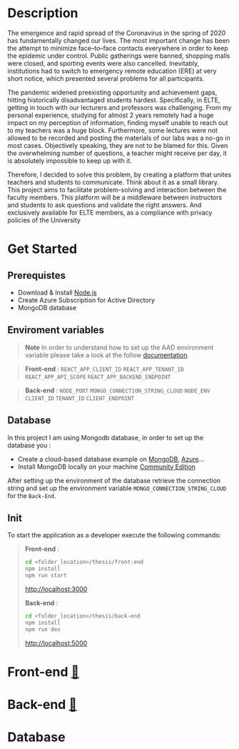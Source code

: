 # Description
The emergence and rapid spread of the Coronavirus in the spring of 2020 has fundamentally changed our lives. The most important change has been the attempt to minimize face–to–face contacts everywhere in order to keep the epidemic under control. Public gatherings were banned, shopping malls were closed, and sporting events were also cancelled. Inevitably, institutions had to switch to emergency remote education (ERE) at very short notice, which presented several problems for all participants.


The pandemic widened preexisting opportunity and achievement gaps, hitting historically disadvantaged students hardest. Specifically, in ELTE, getting in touch with our lecturers and professors was challenging. From my personal experience, studying for almost 2 years remotely had a huge impact on my perception of information, finding myself unable to reach out to my teachers was a huge block. Furthermore, some lectures were not allowed to be recorded and posting the materials of our labs was a no-go in most cases. Objectively speaking, they are not to be blamed for this. Given the overwhelming number of questions, a teacher might receive per day, it is absolutely impossible to keep up with it.


Therefore, I decided to solve this problem, by creating a platform that unites teachers and students to communicate. Think about it as a small library. This project aims to facilitate problem-solving and interaction between the faculty members. This platform will be a middleware between instructors and students to ask questions and validate the right answers. And exclusively available for ELTE members, as a compliance with privacy policies of the University

# Get Started
## Prerequistes
- Download & Install [Node.js](https://nodejs.org/en/)
- Create Azure Subscription for Active Directory
- MongoDB database
## Enviroment variables
> **Note**
> In order to understand how to set up the AAD environment variable please take a look at the follow [documentation](https://learn.microsoft.com/en-us/azure/active-directory/develop/tutorial-v2-react).

> **Front-end** : 
> ```REACT_APP_CLIENT_ID``` 
> ```REACT_APP_TENANT_ID``` 
> ```REACT_APP_API_SCOPE```
> ```REACT_APP_BACKEND_ENDPOINT```

> **Back-end** :
> ```NODE_PORT```
> ```MONGO_CONNECTION_STRING_CLOUD```
> ```NODE_ENV```
> ```CLIENT_ID```
> ```TENANT_ID```
> ```CLIENT_ENDPOINT```

## Database
In this project I am using Mongodb database, in order to set up the database
you :
- Create a cloud-based database example on [MongoDB](https://www.mongodb.com/),
[Azure](https://learn.microsoft.com/en-us/azure/cosmos-db/mongodb/introduction)...
- Install MongoDB locally on your machine [Community Edition](https://www.mongodb.com/docs/manual/administration/install-community/)

After setting up the environment of the database retrieve the connection string
and set up the environment variable `MONGO_CONNECTION_STRING_CLOUD` for the `Back-End`. 


## Init
To start the application as a developer execute the following commands:
> **Front-end** :
>```bash 
> cd <folder_location>/thesis/front-end
> npm install
> npm run start 
>```
>[http://localhost:3000](http://localhost:3000)
> 
>**Back-end** :
>```bash 
> cd <folder_location>/thesis/back-end
> npm install
> npm run dev
>```
>
>[http://localhost:5000](http://localhost:3000)


# Front-end [:link:](/front-end)

# Back-end [:link:](/back-end)

# Database
